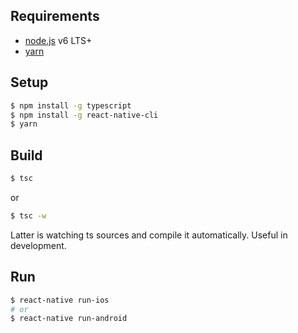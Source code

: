 ## Requirements

- [node.js](https://nodejs.org/ja/) v6 LTS+
- [yarn](https://yarnpkg.com/)

## Setup

```sh
$ npm install -g typescript
$ npm install -g react-native-cli
$ yarn
```

## Build

```sh
$ tsc
```

or

```sh
$ tsc -w
```

Latter is watching ts sources and compile it automatically. Useful in development.

## Run

```sh
$ react-native run-ios
# or
$ react-native run-android
```

